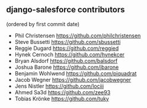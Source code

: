 django-salesforce contributors
------------------------------
(ordered by first commit date)

* Phil Christensen <https://github.com/philchristensen>
* Steve Bussetti <https://github.com/sbussetti>
* Reggie Dugard <https://github.com/reggied>
* Hynek Cernoch <https://github.com/hynekcer>
* Bryan Alsdorf <https://github.com/balsdorf>
* Joshua Barone <https://github.com/jbarone>
* Benjamin Wohlwend <https://github.com/piquadrat>
* Jacob Wegner <https://github.com/jacobwegner>
* Jens Nistler <https://github.com/lociii>
* Ahmed Sa3d <https://github.com/zee93>
* Tobias Krönke <https://github.com/tuky>